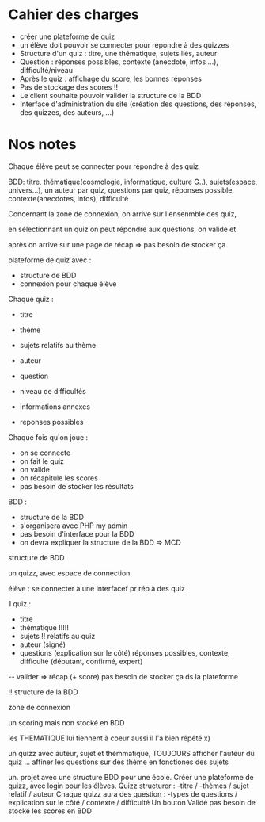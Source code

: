 # Cahier des charges

- créer une plateforme de quiz
- un élève doit pouvoir se connecter pour répondre à des quizzes
- Structure d'un quiz : titre, une thématique, sujets liés, auteur
- Question : réponses possibles, contexte (anecdote, infos ...), difficulté/niveau
- Après le quiz : affichage du score, les bonnes réponses
- Pas de stockage des scores !!
- Le client souhaite pouvoir valider la structure de la BDD
- Interface d'administration du site (création des questions, des réponses, des quizzes, des auteurs, ...)


# Nos notes

Chaque élève peut se connecter pour répondre à des quiz

BDD: titre, thématique(cosmologie, informatique, culture G..), sujets(espace, univers...), un auteur par quiz, questions par quiz, réponses possible, contexte(anecdotes, infos), difficulté

Concernant la zone de connexion, on arrive sur l'ensenmble des quiz, 

en sélectionnant un quiz on peut répondre aux questions, on valide et 

après on arrive sur une page de récap => pas besoin de stocker ça.

plateforme de quiz avec :
- structure de BDD
- connexion pour chaque élève

Chaque quiz :
- titre
- thème
- sujets relatifs au thème
- auteur


- question
- niveau de difficultés
- informations annexes

- reponses possibles

Chaque fois qu'on joue :
- on se connecte
- on fait le quiz
- on valide
- on récapitule les scores
- pas besoin de stocker les résultats

BDD :
- structure de la BDD
- s'organisera avec PHP my admin
- pas besoin d'interface pour la BDD
- on devra expliquer la structure de la BDD => MCD


structure de BDD

un quizz, avec espace de connection


élève : se connecter à une interfacef pr rép à des quiz

1 quiz :
- titre
- thématique !!!!!
- sujets !! relatifs au quiz
- auteur (signé)
- questions (explication sur le côté) réponses possibles, contexte, difficulté (débutant, confirmé, expert)

-- valider
=> récap (+ score)
pas besoin de stocker ça ds la plateforme

!! structure de la BDD

zone de connexion

un scoring mais non stocké en BDD

les THEMATIQUE lui tiennent à coeur aussi il l'a bien répété x)

un quizz avec auteur, sujet et thèmmatique, TOUJOURS afficher l'auteur du quiz ... affiner les questions sur des thème en fonctiones des sujets

un. projet avec une structure BDD pour une école. Créer une plateforme de quizz, avec login pour les élèves. Quizz structurer :
-titre / -thèmes / sujet relatif / auteur
Chaque quizz aura des question :
-types de questions / explication sur le côté / contexte / difficulté
Un bouton Validé
pas besoin de stocké les scores en BDD